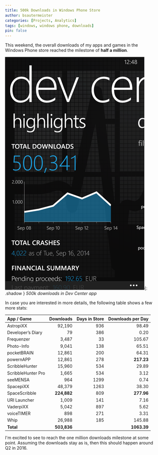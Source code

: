 ```yaml
---
title: 500k Downloads in Windows Phone Store
author: bsautermeister
categories: [Projects, Analytics]
tags: [windows, windows phone, downloads]
pin: false
---
```


This weekend, the overall downloads of my apps and games in the Windows Phone store reached the milestone of **half a million**.

![500k Downloads](/assets/img/posts/2014/500k-downloads.png){: .shadow }
_500k downloads in Dev Center app_

In case you are interested in more details, the following table shows a few more stats:

| App / Game         | Downloads   | Days in Store | Downloads per Day |
|:-------------------|------------:|--------------:|------------------:|
| AstropiXX          | 92,190      | 936           | 98.49             |
| Developer’s Diary  | 79          | 386           | 0.20              |
| Frequenzer         | 3,487       | 33            | 105.67            |
| Photo-Info         | 9,041       | 138           | 65.51             |
| pocketBRAIN        | 12,861      | 200           | 64.31             |
| powernAPP          | 12,861      | 278           | **217.23**        |
| ScribbleHunter     | 15,960      | 534           | 29.89             |
| ScribbleHunter Pro | 1,665       | 534           | 3.12              |
| seeMENSA           | 964         | 1299          | 0.74              |
| SpacepiXX          | 48,379      | 1263          | 38.30             |
| SpaceScribble      | **224,882** | 809           | **277.96**        |
| URI Launcher       | 1,009       | 141           | 7.16              |
| VaderpiXX          | 5,042       | 897           | 5.62              |
| voiceTIMER         | 898         | 271           | 3.31              |
| Whip               | 26,988      | 185           | 145.88            |
| **Total**          | **503,836** |               | **1063.39**       |

I'm excited to see to reach the one million downloads milestone at some point. Assuming the downloads stay as is,
then this should happen around Q2 in 2016.